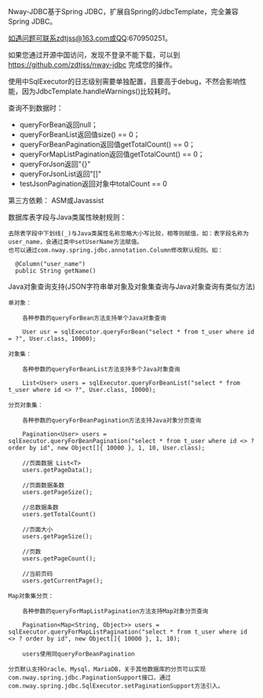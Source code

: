 Nway-JDBC基于Spring JDBC，扩展自Spring的JdbcTemplate，完全兼容Spring JDBC。

如遇问题可联系zdtjss@163.com或QQ:670950251。

如果您通过开源中国访问，发现不登录不能下载，可以到 https://github.com/zdtjss/nway-jdbc 完成您的操作。

使用中SqlExecutor的日志级别需要单独配置，且要高于debug，不然会影响性能，因为JdbcTemplate.handleWarnings()比较耗时。

查询不到数据时：
 <ul>
  <li>queryForBean返回null；</li>
  <li>queryForBeanList返回值size() == 0；</li>
  <li>queryForBeanPagination返回值getTotalCount() == 0；</li>
  <li>queryForMapListPagination返回值getTotalCount() == 0；</li>
  <li>queryForJson返回"{}"</li>
  <li>queryForJsonList返回"[]"</li>
  <li>testJsonPagination返回对象中totalCount == 0</li>
 </ul>

第三方依赖：
	ASM或Javassist

数据库表字段与Java类属性映射规则：

    去除表字段中下划线(_)与Java类属性名称忽略大小写比较，相等则赋值，如：表字段名称为user_name，会通过类中setUserName方法赋值。
	也可以通过com.nway.spring.jdbc.annotation.Column修改默认规则。如：
	
      @Column("user_name")
      public String getName()
	  
Java对象查询支持(JSON字符串单对象及对象集查询与Java对象查询有类似方法)

    单对象：
	
        各种参数的queryForBean方法支持单个Java对象查询
		
        User usr = sqlExecutor.queryForBean("select * from t_user where id = ?", User.class, 10000);
		
    对象集：
	
        各种参数的queryForBeanList方法支持多个Java对象查询
		
        List<User> users = sqlExecutor.queryForBeanList("select * from t_user where id <> ?", User.class, 10000);
		
    分页对象集：
	
        各种参数的queryForBeanPagination方法支持Java对象分页查询
		
        Pagination<User> users = sqlExecutor.queryForBeanPagination("select * from t_user where id <> ? order by id", new Object[]{ 10000 }, 1, 10, User.class);
		
        //页面数据 List<T>
        users.getPageData();
		
        //页面数据条数
        users.getPageSize();
		
        //总数据条数
        users.getTotalCount()
		
        //页面大小
        users.getPageSize();
		
        //页数
        users.getPageCount();
		
        //当前页码
        users.getCurrentPage();
		
    Map对象集分页：
	
        各种参数的queryForMapListPagination方法支持Map对象分页查询
		
        Pagination<Map<String, Object>> users = sqlExecutor.queryForMapListPagination("select * from t_user where id <> ? order by id", new Object[]{ 10000 }, 1, 10);
		
        users使用同queryForBeanPagination

	分页默认支持Oracle、Mysql、MariaDB，关于其他数据库的分页可以实现com.nway.spring.jdbc.PaginationSupport接口，通过com.nway.spring.jdbc.SqlExecutor.setPaginationSupport方法引入。
